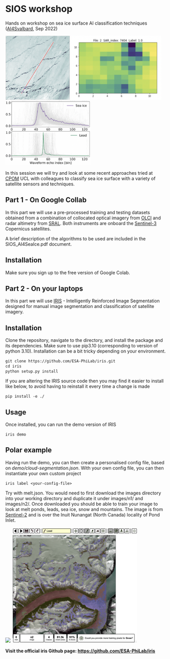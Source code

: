# SIOS workshop
Hands on workshop on sea ice surface AI classification techniques (<a href="https://sios-svalbard.org/AI4Svalbard">AI4Svalbard</a>, Sep 2022)

<p float="left">
  <img src="preview/OLCI_SAR.jpg" height="200"/>
  <img src="preview/SAR_index.jpg" height="200"/> 
  <img src="preview/Echoes.png" height="200"/> 
</p>

In this session we will try and look at some recent approaches tried at <a href="http://www.cpom.ucl.ac.uk/group/">CPOM</a> UCL with colleagues to classify sea ice surface with a variety of satellite sensors and techniques. 

## Part 1 - On Google Collab 

In this part we will use a pre-processed training and testing datasets obtained from a combination of collocated optical imagery from <a href="https://sentinels.copernicus.eu/web/sentinel/technical-guides/sentinel-3-olci">OLCI</a> and radar altimetry from <a href="https://sentinels.copernicus.eu/web/sentinel/technical-guides/sentinel-3-altimetry/instrument/sral">SRAL</a>. Both instruments are onboard the <a href="https://sentinel.esa.int/web/sentinel/missions/sentinel-3">Sentinel-3</a> Copernicus satellites. 

A brief description of the algorithms to be used are included in the SIOS_AI4SeaIce.pdf document. 

## Installation 

Make sure you sign up to the free version of Google Colab. 

## Part 2 - On your laptops

In this part we will use <a href="https://github.com/ESA-PhiLab/iris">IRIS</a> - Intelligently Reinforced Image Segmentation designed for manual image segmentation and classification of satellite imagery. 

## Installation 
Clone the repository, navigate to the directory, and install the package and its dependencies. Make sure to use pip3.10 (corresponding to version of python 3.10). Installation can be a bit tricky depending on your environment.

```
git clone https://github.com/ESA-PhiLab/iris.git
cd iris
python setup.py install
```

If you are altering the IRIS source code then you may find it easier to install like below, to avoid having to reinstall it every time a change is made
```
pip install -e ./
```

## Usage

Once installed, you can run the demo version of IRIS

```
iris demo
```

## Polar example

Having run the demo, you can then create a personalised config file, based on _demo/cloud-segmentation.json_. With your own config file, you can then instantiate your own custom project

```
iris label <your-config-file>
```

Try with melt.json. You would need to first download the images directory into your working directory and duplicate it under images/n1/ and images/n2/. Once downloaded you should be able to train your image to look at melt ponds, leads, sea ice, snow and mountains. The image is from <a href="https://github.com/ESA-PhiLab/iris">Sentinel-2</a> and is over the Inuit Nunangat (North Canada) locality of Pond Inlet. 

<p float="left">
 <img src="preview/image1.png" height="360"/>
 <img src="preview/IRISoutput.png" height="360"/>
</p>

**Visit the official iris Github page:  https://github.com/ESA-PhiLab/iris**
